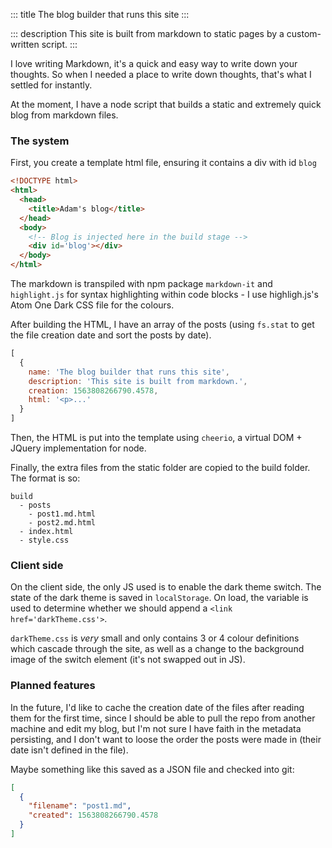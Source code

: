 ::: title
The blog builder that runs this site
:::

::: description
This site is built from markdown to static pages by a custom-written script.
:::

I love writing Markdown, it's a quick and easy way to write down your thoughts.
So when I needed a place to write down thoughts, that's what I settled for
instantly.

At the moment, I have a node script that builds a static and extremely quick blog
from markdown files.

### The system

First, you create a template html file, ensuring it contains a div with id `blog`

```html
<!DOCTYPE html>
<html>
  <head>
    <title>Adam's blog</title>
  </head>
  <body>
    <!-- Blog is injected here in the build stage -->
    <div id='blog'></div>
  </body>
</html>
```

The markdown is transpiled with npm package `markdown-it` and `highlight.js`
for syntax highlighting within code blocks - I use highligh.js's Atom One Dark
CSS file for the colours.

After building the HTML, I have an array of the posts (using `fs.stat` to get
the file creation date and sort the posts by date).

``` js
[
  {
    name: 'The blog builder that runs this site',
    description: 'This site is built from markdown.',
    creation: 1563808266790.4578,
    html: '<p>...'
  }
]
```

Then, the HTML is put into the template using `cheerio`, a virtual DOM + JQuery
implementation for node.

Finally, the extra files from the static folder are copied to the build folder.
The format is so:

```
build
  - posts
    - post1.md.html
    - post2.md.html
  - index.html
  - style.css
```

### Client side

On the client side, the only JS used is to enable the dark theme switch.
The state of the dark theme is saved in `localStorage`. On load, the variable
is used to determine whether we should append a `<link href='darkTheme.css'>`.

`darkTheme.css` is *very* small and only contains 3 or 4 colour definitions which
cascade through the site, as well as a change to the background image of the
switch element (it's not swapped out in JS).

### Planned features

In the future, I'd like to cache the creation date of the files after reading
them for the first time, since I should be able to pull the repo from another
machine and edit my blog, but I'm not sure I have faith in the metadata
persisting, and I don't want to loose the order the posts were made in (their
date isn't defined in the file).

Maybe something like this saved as a JSON file and checked into git:

```json
[
  {
    "filename": "post1.md",
    "created": 1563808266790.4578
  }
]
```
